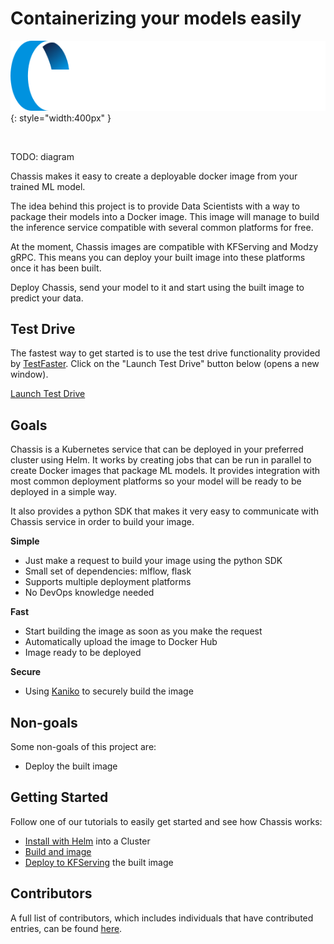 # Containerizing your models easily

![Chassis logo](images/chassis-logo.png){: style="width:400px" }

<br />

TODO: diagram

Chassis makes it easy to create a deployable docker image from your trained ML model.

The idea behind this project is to provide Data Scientists with a way to package their models into a Docker image. This image will manage to build the inference service compatible with several common platforms for free.

At the moment, Chassis images are compatible with KFServing and Modzy gRPC. This means you can deploy your built image into these platforms once it has been built.

Deploy Chassis, send your model to it and start using the built image to predict your data.

## Test Drive

The fastest way to get started is to use the test drive functionality provided by [TestFaster](https://testfaster.ci). Click on the "Launch Test Drive" button below (opens a new window).

<a href="https://testfaster.ci/launch?embedded=true&repo=https://github.com/combinator-ml/terraform-k8s-chassis&file=examples/testfaster/.testfaster.yml" target="\_blank">Launch Test Drive</a>

## Goals

Chassis is a Kubernetes service that can be deployed in your preferred cluster using Helm. It works by creating jobs that can be run in parallel to create Docker images that package ML models. It provides integration with most common deployment platforms so your model will be ready to be deployed in a simple way.

It also provides a python SDK that makes it very easy to communicate with Chassis service in order to build your image.

**Simple**

- Just make a request to build your image using the python SDK
- Small set of dependencies: mlflow, flask
- Supports multiple deployment platforms
- No DevOps knowledge needed

**Fast**

- Start building the image as soon as you make the request
- Automatically upload the image to Docker Hub
- Image ready to be deployed

**Secure**

- Using [Kaniko](https://github.com/GoogleContainerTools/kaniko/) to securely build the image

## Non-goals

Some non-goals of this project are:

- Deploy the built image

## Getting Started

Follow one of our tutorials to easily get started and see how Chassis works:

- [Install with Helm](tutorials/devops-deploy.md) into a Cluster
- [Build and image](tutorials/ds-connect)
- [Deploy to KFServing](tutorials/ds-deploy.md) the built image

## Contributors

A full list of contributors, which includes individuals that have contributed entries, can be found [here](https://github.com/modzy/chassis/graphs/contributors).
